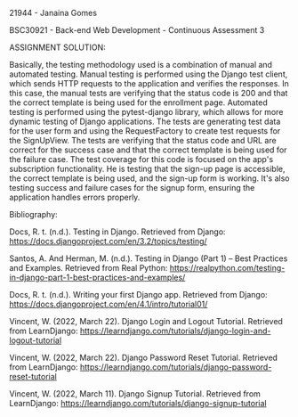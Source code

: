 21944 - Janaina Gomes

BSC30921 - Back-end Web Development - Continuous Assessment 3

ASSIGNMENT SOLUTION:

Basically, the testing methodology used is a combination of manual and automated testing. Manual testing is performed using the Django test client, which sends HTTP requests to the application and verifies the responses. In this case, the manual tests are verifying that the status code is 200 and that the correct template is being used for the enrollment page.
Automated testing is performed using the pytest-django library, which allows for more dynamic testing of Django applications. The tests are generating test data for the user form and using the RequestFactory to create test requests for the SignUpView. The tests are verifying that the status code and URL are correct for the success case and that the correct template is being used for the failure case.
The test coverage for this code is focused on the app's subscription functionality. He is testing that the sign-up page is accessible, the correct template is being used, and the sign-up form is working. It's also testing success and failure cases for the signup form, ensuring the application handles errors properly.



Bibliography:

Docs, R. t. (n.d.). Testing in Django. Retrieved from Django: https://docs.djangoproject.com/en/3.2/topics/testing/

Santos, A. And Herman, M.  (n.d.). Testing in Django (Part 1) – Best Practices and Examples. Retrieved from Real Python: https://realpython.com/testing-in-django-part-1-best-practices-and-examples/

Docs, R. t. (n.d.). Writing your first Django app. Retrieved from Django: https://docs.djangoproject.com/en/4.1/intro/tutorial01/

Vincent, W. (2022, March 22). Django Login and Logout Tutorial. Retrieved from LearnDjango: https://learndjango.com/tutorials/django-login-and-logout-tutorial

Vincent, W. (2022, March 22). Django Password Reset Tutorial. Retrieved from LearnDjango: https://learndjango.com/tutorials/django-password-reset-tutorial

Vincent, W. (2022, March 11). Django Signup Tutorial. Retrieved from LearnDjango: https://learndjango.com/tutorials/django-signup-tutorial
